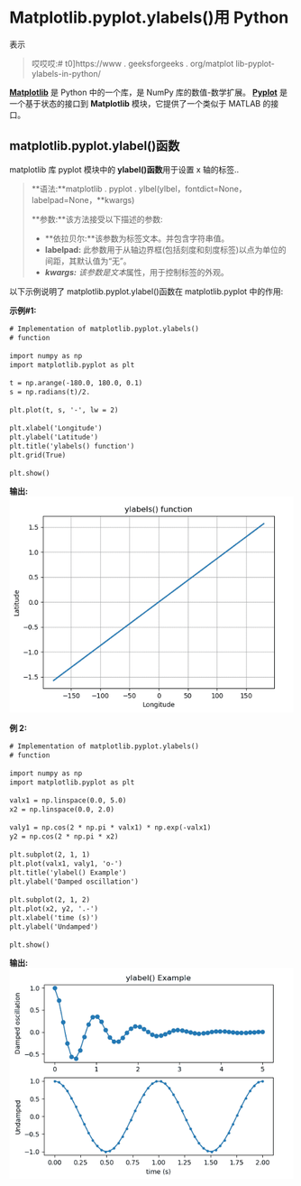 # Matplotlib.pyplot.ylabels()用 Python

表示

> 哎哎哎:# t0]https://www . geeksforgeeks . org/matplot lib-pyplot-ylabels-in-python/

**[Matplotlib](https://www.geeksforgeeks.org/python-introduction-matplotlib/)** 是 Python 中的一个库，是 NumPy 库的数值-数学扩展。 **[Pyplot](https://www.geeksforgeeks.org/pyplot-in-matplotlib/)** 是一个基于状态的接口到 **Matplotlib** 模块，它提供了一个类似于 MATLAB 的接口。

## matplotlib.pyplot.ylabel()函数

matplotlib 库 pyplot 模块中的 **ylabel()函数**用于设置 x 轴的标签..

> **语法:**matplotlib . pyplot . ylbel(ylbel，fontdict=None，labelpad=None，**kwargs)
> 
> **参数:**该方法接受以下描述的参数:
> 
> *   **依拉贝尔:**该参数为标签文本。并包含字符串值。
> *   **labelpad:** 此参数用于从轴边界框(包括刻度和刻度标签)以点为单位的间距，其默认值为“无”。
> *   ****kwargs:** 该参数是*文本*属性，用于控制标签的外观。

以下示例说明了 matplotlib.pyplot.ylabel()函数在 matplotlib.pyplot 中的作用:

**示例#1:**

```
# Implementation of matplotlib.pyplot.ylabels() 
# function

import numpy as np
import matplotlib.pyplot as plt

t = np.arange(-180.0, 180.0, 0.1)
s = np.radians(t)/2.

plt.plot(t, s, '-', lw = 2)

plt.xlabel('Longitude')
plt.ylabel('Latitude')
plt.title('ylabels() function')
plt.grid(True)

plt.show()
```

**输出:**
![](img/d2889702eef4d8858250477f7bbb179a.png)

**例 2:**

```
# Implementation of matplotlib.pyplot.ylabels() 
# function

import numpy as np
import matplotlib.pyplot as plt

valx1 = np.linspace(0.0, 5.0)
x2 = np.linspace(0.0, 2.0)

valy1 = np.cos(2 * np.pi * valx1) * np.exp(-valx1)
y2 = np.cos(2 * np.pi * x2)

plt.subplot(2, 1, 1)
plt.plot(valx1, valy1, 'o-')
plt.title('ylabel() Example')
plt.ylabel('Damped oscillation')

plt.subplot(2, 1, 2)
plt.plot(x2, y2, '.-')
plt.xlabel('time (s)')
plt.ylabel('Undamped')

plt.show()
```

**输出:**
![](img/0bf4c852fd3add7cdba80266ba8b9e55.png)